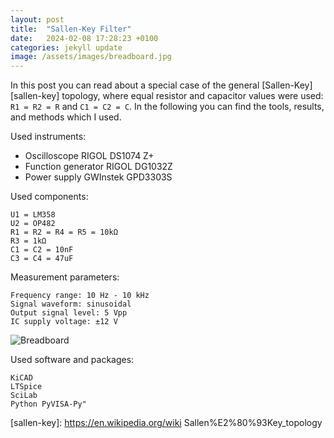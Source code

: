 ```yaml
---
layout: post
title:  "Sallen-Key Filter"
date:   2024-02-08 17:28:23 +0100
categories: jekyll update
image: /assets/images/breadboard.jpg
---
```

In this post you can read about a special case of the general [Sallen-Key][sallen-key] topology, where equal resistor and capacitor values were used:  `R1 = R2 = R` and `C1 = C2 = C`. In the following you can find the tools, results, and methods which I used.

Used instruments:

  -  Oscilloscope RIGOL DS1074 Z+
  -  Function generator RIGOL DG1032Z
  -  Power supply GWInstek GPD3303S

Used components:

    U1 = LM358
    U2 = OP482
    R1 = R2 = R4 = R5 = 10kΩ
    R3 = 1kΩ
    C1 = C2 = 10nF
    C3 = C4 = 47uF

Measurement parameters:

    Frequency range: 10 Hz - 10 kHz
    Signal waveform: sinusoidal
    Output signal level: 5 Vpp
    IC supply voltage: ±12 V

![Breadboard](/assets/images/breadboard.png)

Used software and packages:

    KiCAD
    LTSpice
    SciLab
    Python PyVISA-Py"



[sallen-key]: https://en.wikipedia.org/wiki Sallen%E2%80%93Key_topology
